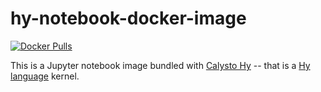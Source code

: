 hy-notebook-docker-image
===
[![Docker Pulls](https://img.shields.io/docker/pulls/rinx/hy-notebook.svg?style=flat-square)](https://hub.docker.com/r/rinx/hy-notebook)

This is a Jupyter notebook image bundled with [Calysto Hy](https://github.com/Calysto/calysto_hy) -- that is a [Hy language](https://github.com/hylang/hy) kernel.
